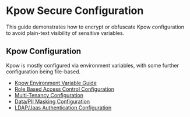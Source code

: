 # Kpow Secure Configuration

This guide demonstrates how to encrypt or obfuscate Kpow configuration to avoid plain-text visibility of sensitive variables.

## Kpow Configuration

Kpow is mostly configured via environment variables, with some further configuration being file-based.

* [Kpow Environment Variable Guide](https://docs.kpow.io/config/environment-variables)
* [Role Based Access Control Configuration](https://docs.kpow.io/authorization/role-based-access-control)
* [Multi-Tenancy Configuration](https://docs.kpow.io/authorization/tenants)
* [Data/PII Masking Configuration](https://docs.kpow.io/features/data-policies)
* [LDAP/Jaas Authentication Configuration](https://docs.kpow.io/authentication/ldap#jaas-configuration)